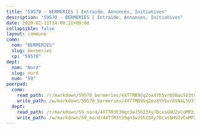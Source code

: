 ```yaml
---
title: "59570 - BERMERIES | Entraide, Annonces, Initiatives"
description: "59570 - BERMERIES | Entraide, Annonces, Initiatives"
date: 2020-01-11T14:09:21+09:00
collapsible: false
layout: commune
comm:
  nom: "BERMERIES"
  slug: bermeries
  cp: "59570"
dept:
  nom: "Nord"
  slug: nord
  num: "59"
peerpad:
  comm:
    read_path: /r/markdown/59570_bermeries/4XTTMB9Sq2oxXYh5vr6SNaL5U3tQ8nhTRH3wTHREaVKHRQ4jD
    write_path: /w/markdown/59570_bermeries/4XTTMB9Sq2oxXYh5vr6SNaL5U3tQ8nhTRH3wTHREaVKHRQ4jD-K3TgUiFGaWvwx2F4xjR9kpYFzJotTZpKXr8Nr2QCn9URJjogRxZXP1CUYX2NnhHJ4WbpMPzsQ9ZGJgf4H6F9r487spwGFpagX6jrf8RGwXrhdKSN19Nq7o382mza4VVjUmmiHc83
  dept:
    read_path: /r/markdown/59_nord/4XTTM3t39qn3wJ5h23Xy7DcxsGHU2vCoMP2z3iS4TUn3TrtdJ
    write_path: /w/markdown/59_nord/4XTTM3t39qn3wJ5h23Xy7DcxsGHU2vCoMP2z3iS4TUn3TrtdJ-K3TgTuZGkuZqXfr6fpmH7pGsMT6ndvZQMyRDze5QBt7XScLWHoBi246kLoDKpTH2Yo4f3AFSSJqGc2ozvNww7qPLqsDjpvahxCbQ6F5znbfjp6kVgaDcTYc9LyhwSfYuCevnvZUQ
---
```


